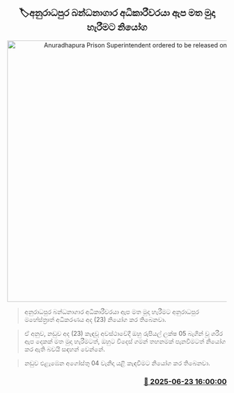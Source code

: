 <p align='center'><b><h2 align='center' title='Anuradhapura Prison Superintendent ordered to be released on bail'>🏷අනුරාධපුර බන්ධනාගාර අධිකාරීවරයා ඇප මත මුදා හැරීමට නියෝග</h2></b></p>
<p align='center'><img src='https://helakuru.sgp1.cdn.digitaloceanspaces.com/esana/images/lib/court-2.jpg' width='600' alt='Anuradhapura Prison Superintendent ordered to be released on bail'></p>

> අනුරාධපුර බන්ධනාගාර අධිකාරීවරයා ඇප මත මුදා හැරීමට අනුරාධපුර මහේස්ත්‍රාත් අධිකරණය අද (23) නියෝග කර තිබෙනවා.

> ඒ අනුව, නඩුව අද (23) කැඳවූ අවස්ථාවේදී ඔහු රුපියල් ලක්ෂ 05 බැගින් වූ ශරීර ඇප දෙකක් මත මුදා හැරීමටත්, ඔහුට විදෙස් ගමන් තහනමක් පැනවීමටත් නියෝග කර ඇති බවයි සඳහන් වෙන්නේ.

> නඩුව එළැඹෙන අගෝස්තු 04 වැනිදා යළි කැඳවීමට නියෝග කර තිබෙනවා.



<h3 align='right'><a href='https://www.helakuru.lk/esana/p/111267/'>📅 2025-06-23 16:00:00</a></h3>
